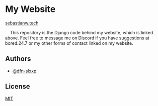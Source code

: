 # My Website
[sebastianw.tech](https://sebastianw.tech)

&nbsp;&nbsp;&nbsp;&nbsp;This repository is the Django code behind my website, which is linked above. Feel free to message me on Discord if you have suggestions at bored.24.7 or my other forms of contact linked on my website.

## Authors

- [@dfn-slxxp](https://www.github.com/dfn-slxxp)


## License

[MIT](https://choosealicense.com/licenses/mit/)

